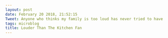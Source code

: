 ```yaml
---
layout: post
date: February 20 2018, 21:52:15
Tweet: Anyone who thinks my family is too loud has never tried to have a conversation with a kitchen vent fan on and children screaming in the background.
tags: microblog
title: Louder Than The Kitchen Fan
---
```




